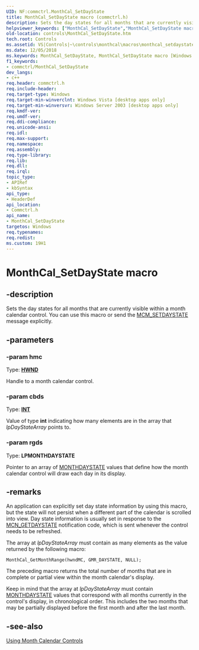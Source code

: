 ```yaml
---
UID: NF:commctrl.MonthCal_SetDayState
title: MonthCal_SetDayState macro (commctrl.h)
description: Sets the day states for all months that are currently visible within a month calendar control. You can use this macro or send the MCM_SETDAYSTATE message explicitly.helpviewer_keywords: ["MonthCal_SetDayState","MonthCal_SetDayState macro [Windows Controls]","_win32_MonthCal_SetDayState","_win32_MonthCal_SetDayState_cpp","commctrl/MonthCal_SetDayState","controls.MonthCal_SetDayState","controls._win32_MonthCal_SetDayState"]
old-location: controls\MonthCal_SetDayState.htm
tech.root: Controls
ms.assetid: VS|Controls|~\controls\monthcal\macros\monthcal_setdaystate.htm
ms.date: 12/05/2018
ms.keywords: MonthCal_SetDayState, MonthCal_SetDayState macro [Windows Controls], _win32_MonthCal_SetDayState, _win32_MonthCal_SetDayState_cpp, commctrl/MonthCal_SetDayState, controls.MonthCal_SetDayState, controls._win32_MonthCal_SetDayState
f1_keywords:
- commctrl/MonthCal_SetDayState
dev_langs:
- c++
req.header: commctrl.h
req.include-header: 
req.target-type: Windows
req.target-min-winverclnt: Windows Vista [desktop apps only]
req.target-min-winversvr: Windows Server 2003 [desktop apps only]
req.kmdf-ver: 
req.umdf-ver: 
req.ddi-compliance: 
req.unicode-ansi: 
req.idl: 
req.max-support: 
req.namespace: 
req.assembly: 
req.type-library: 
req.lib: 
req.dll: 
req.irql: 
topic_type:
- APIRef
- kbSyntax
api_type:
- HeaderDef
api_location:
- Commctrl.h
api_name:
- MonthCal_SetDayState
targetos: Windows
req.typenames: 
req.redist: 
ms.custom: 19H1
---
```


# MonthCal_SetDayState macro


## -description


Sets the day states for all months that are currently visible within a month calendar control. You can use this macro or send the <a href="https://docs.microsoft.com/windows/desktop/Controls/mcm-setdaystate">MCM_SETDAYSTATE</a> message explicitly. 


## -parameters




### -param hmc

Type: <b><a href="https://docs.microsoft.com/windows/desktop/WinProg/windows-data-types">HWND</a></b>

Handle to a month calendar control. 


### -param cbds

Type: <b><a href="https://docs.microsoft.com/windows/desktop/WinProg/windows-data-types">INT</a></b>

Value of type <b>int</b> indicating how many elements are in the array that <i>lpDayStateArray</i> points to. 


### -param rgds

Type: <b>LPMONTHDAYSTATE</b>

Pointer to an array of <a href="https://docs.microsoft.com/windows/desktop/Controls/monthdaystate">MONTHDAYSTATE</a> values that define how the month calendar control will draw each day in its display. 


## -remarks



An application can explicitly set day state information by using this macro, but the state will not persist when a different part of the calendar is scrolled into view. Day state information is usually set in response to the <a href="https://docs.microsoft.com/windows/desktop/Controls/mcn-getdaystate">MCN_GETDAYSTATE</a> notification code, which is sent whenever the control needs to be refreshed.

The array at 
				<i>lpDayStateArray</i> must contain as many elements as the value returned by the following macro: 

<code>MonthCal_GetMonthRange(hwndMC, GMR_DAYSTATE, NULL);</code>

The preceding macro returns the total number of months that are in complete or partial view within the month calendar's display. 

Keep in mind that the array at 
				<i>lpDayStateArray</i> must contain <a href="https://docs.microsoft.com/windows/desktop/Controls/monthdaystate">MONTHDAYSTATE</a> values that correspond with all months currently in the control's display, in chronological order. This includes the two months that may be  partially displayed before the first month and after the last month.




## -see-also




<a href="https://docs.microsoft.com/windows/desktop/Controls/using-month-calendar-controls">Using Month Calendar Controls</a>
 

 

